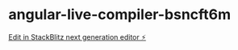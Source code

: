 # angular-live-compiler-bsncft6m

[Edit in StackBlitz next generation editor ⚡️](https://stackblitz.com/~/github.com/Ahmedyass7/angular-live-compiler-bsncft6m)